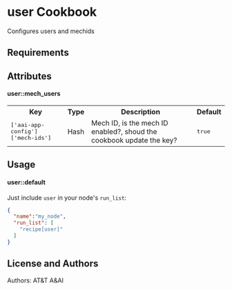 user Cookbook
=============
Configures users and mechids

Requirements
------------

Attributes
----------
#### user::mech_users
<table>
  <tr>
    <th>Key</th>
    <th>Type</th>
    <th>Description</th>
    <th>Default</th>
  </tr>
  <tr>
    <td><tt>['aai-app-config']['mech-ids']</tt></td>
    <td>Hash</td>
    <td>Mech ID, is the mech ID enabled?, shoud the cookbook update the key?</td>
    <td><tt>true</tt></td>
  </tr>
</table>

Usage
-----
#### user::default
Just include `user` in your node's `run_list`:

```json
{
  "name":"my_node",
  "run_list": [
    "recipe[user]"
  ]
}
```

License and Authors
-------------------
Authors: AT&T A&AI
